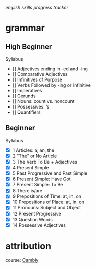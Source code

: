 *english skills progress tracker*
# grammar
## High Beginner
Syllabus
- [] Adjectives ending in -ed and -ing
- [] Comparative Adjectives
- [] Infinitives of Purpose
- [] Verbs Followed by -ing or Infinitive
- [] Imperatives
- [] Gerunds
- [] Nouns: count vs. noncount
- [] Possessives: ’s
- [] Quantifiers

## Beginner
Syllabus
- [x] 1 Articles: a, an, the
- [x] 2 “The” or No Article
- [x] 3 The Verb To Be + Adjectives
- [x] 4 Present Simple
- [x] 5 Past Progressive and Past Simple
- [x] 6 Present Simple: Have Got
- [x] 7 Present Simple: To Be
- [x] 8 There is/are
- [x] 9 Prepositions of Time: at, in, on
- [x] 10 Prepositions of Place: at, in, on
- [x] 11 Pronouns: Subject and Object
- [x] 12 Present Progressive
- [x] 13 Question Words
- [x] 14 Possessive Adjectives

# attribution
course: [Cambly](https://www.cambly.com)
